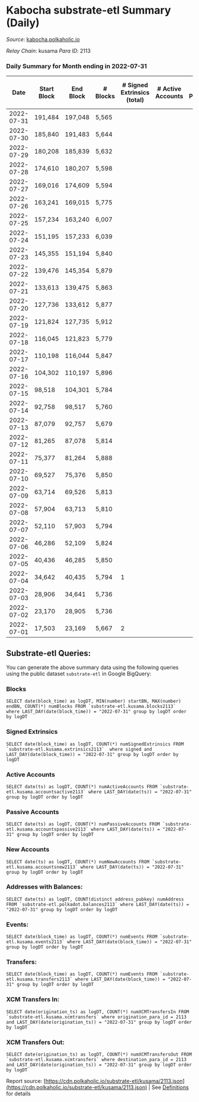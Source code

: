 # Kabocha substrate-etl Summary (Daily)

_Source_: [kabocha.polkaholic.io](https://kabocha.polkaholic.io)

*Relay Chain*: kusama
*Para ID*: 2113



### Daily Summary for Month ending in 2022-07-31


| Date | Start Block | End Block | # Blocks | # Signed Extrinsics (total) | # Active Accounts | # Passive | # New | # Addresses with Balances | # Events | # Transfers | # XCM Transfers In | # XCM Transfers Out | Issues | 
| ---- | ----------- | --------- | -------- | --------------------------- | ----------------- | --------- | ----- | ------------------------- | -------- | ----------- | ------------------ | ------------------- | ------ |
| 2022-07-31 | 191,484 | 197,048 | 5,565 |  |  |  |  | 7 | 11,148 |   |   |   |  |
| 2022-07-30 | 185,840 | 191,483 | 5,644 |  |  |  |  | 7 | 11,307 |   |   |   |  |
| 2022-07-29 | 180,208 | 185,839 | 5,632 |  |  |  |  | 7 | 11,283 |   |   |   |  |
| 2022-07-28 | 174,610 | 180,207 | 5,598 |  |  |  |  | 7 | 11,214 |   |   |   |  |
| 2022-07-27 | 169,016 | 174,609 | 5,594 |  |  |  |  | 7 | 11,207 |   |   |   |  |
| 2022-07-26 | 163,241 | 169,015 | 5,775 |  |  |  |  | 7 | 11,569 |   |   |   |  |
| 2022-07-25 | 157,234 | 163,240 | 6,007 |  |  |  |  | 7 | 12,034 |   |   |   |  |
| 2022-07-24 | 151,195 | 157,233 | 6,039 |  |  |  |  | 7 | 12,099 |   |   |   |  |
| 2022-07-23 | 145,355 | 151,194 | 5,840 |  |  |  |  | 7 | 11,699 |   |   |   |  |
| 2022-07-22 | 139,476 | 145,354 | 5,879 |  |  |  |  | 7 | 11,778 |   |   |   |  |
| 2022-07-21 | 133,613 | 139,475 | 5,863 |  |  |  |  | 7 | 11,745 |   |   |   |  |
| 2022-07-20 | 127,736 | 133,612 | 5,877 |  |  |  |  | 7 | 11,774 |   |   |   |  |
| 2022-07-19 | 121,824 | 127,735 | 5,912 |  |  |  |  | 7 | 11,843 |   |   |   |  |
| 2022-07-18 | 116,045 | 121,823 | 5,779 |  |  |  |  | 7 | 11,578 |   |   |   |  |
| 2022-07-17 | 110,198 | 116,044 | 5,847 |  |  |  |  | 7 | 11,713 |   |   |   |  |
| 2022-07-16 | 104,302 | 110,197 | 5,896 |  |  |  |  | 7 | 11,812 |   |   |   |  |
| 2022-07-15 | 98,518 | 104,301 | 5,784 |  |  |  |  | 7 | 11,587 |   |   |   |  |
| 2022-07-14 | 92,758 | 98,517 | 5,760 |  |  |  |  | 7 | 11,539 |   |   |   |  |
| 2022-07-13 | 87,079 | 92,757 | 5,679 |  |  |  |  | 7 | 11,377 |   |   |   |  |
| 2022-07-12 | 81,265 | 87,078 | 5,814 |  |  |  |  | 7 | 11,648 |   |   |   |  |
| 2022-07-11 | 75,377 | 81,264 | 5,888 |  |  |  |  | 7 | 11,795 |   |   |   |  |
| 2022-07-10 | 69,527 | 75,376 | 5,850 |  |  |  |  | 7 | 11,720 |   |   |   |  |
| 2022-07-09 | 63,714 | 69,526 | 5,813 |  |  |  |  | 7 | 11,645 |   |   |   |  |
| 2022-07-08 | 57,904 | 63,713 | 5,810 |  |  |  |  | 7 | 11,639 |   |   |   |  |
| 2022-07-07 | 52,110 | 57,903 | 5,794 |  |  |  |  | 7 | 11,608 |   |   |   |  |
| 2022-07-06 | 46,286 | 52,109 | 5,824 |  |  |  |  | 7 | 11,667 |   |   |   |  |
| 2022-07-05 | 40,436 | 46,285 | 5,850 |  |  |  |  | 7 | 11,720 |   |   |   |  |
| 2022-07-04 | 34,642 | 40,435 | 5,794 | 1 |  |  |  | 7 | 11,613 |   |   |   |  |
| 2022-07-03 | 28,906 | 34,641 | 5,736 |  |  |  |  | 7 | 11,491 |   |   |   |  |
| 2022-07-02 | 23,170 | 28,905 | 5,736 |  |  |  |  | 7 | 11,491 |   |   |   |  |
| 2022-07-01 | 17,503 | 23,169 | 5,667 | 2 |  |  |  | 7 | 11,362 |   |   |   |  |

## Substrate-etl Queries:
You can generate the above summary data using the following queries using the public dataset `substrate-etl` in Google BigQuery:


### Blocks
```
SELECT date(block_time) as logDT, MIN(number) startBN, MAX(number) endBN, COUNT(*) numBlocks FROM `substrate-etl.kusama.blocks2113`  where LAST_DAY(date(block_time)) = "2022-07-31" group by logDT order by logDT
```


### Signed Extrinsics
```
SELECT date(block_time) as logDT, COUNT(*) numSignedExtrinsics FROM `substrate-etl.kusama.extrinsics2113`  where signed and LAST_DAY(date(block_time)) = "2022-07-31" group by logDT order by logDT
```


### Active Accounts
```
SELECT date(ts) as logDT, COUNT(*) numActiveAccounts FROM `substrate-etl.kusama.accountsactive2113` where LAST_DAY(date(ts)) = "2022-07-31" group by logDT order by logDT
```


### Passive Accounts
```
SELECT date(ts) as logDT, COUNT(*) numPassiveAccounts FROM `substrate-etl.kusama.accountspassive2113` where LAST_DAY(date(ts)) = "2022-07-31" group by logDT order by logDT
```


### New Accounts
```
SELECT date(ts) as logDT, COUNT(*) numNewAccounts FROM `substrate-etl.kusama.accountsnew2113` where LAST_DAY(date(ts)) = "2022-07-31" group by logDT order by logDT
```


### Addresses with Balances:
```
SELECT date(ts) as logDT, COUNT(distinct address_pubkey) numAddress FROM `substrate-etl.polkadot.balances2113` where LAST_DAY(date(ts)) = "2022-07-31" group by logDT order by logDT
```


### Events:
```
SELECT date(block_time) as logDT, COUNT(*) numEvents FROM `substrate-etl.kusama.events2113` where LAST_DAY(date(block_time)) = "2022-07-31" group by logDT order by logDT
```


### Transfers:
```
SELECT date(block_time) as logDT, COUNT(*) numEvents FROM `substrate-etl.kusama.transfers2113` where LAST_DAY(date(block_time)) = "2022-07-31" group by logDT order by logDT
```


### XCM Transfers In:
```
SELECT date(origination_ts) as logDT, COUNT(*) numXCMTransfersIn FROM `substrate-etl.kusama.xcmtransfers` where origination_para_id = 2113 and LAST_DAY(date(origination_ts)) = "2022-07-31" group by logDT order by logDT
```


### XCM Transfers Out:
```
SELECT date(origination_ts) as logDT, COUNT(*) numXCMTransfersOut FROM `substrate-etl.kusama.xcmtransfers` where destination_para_id = 2113 and LAST_DAY(date(origination_ts)) = "2022-07-31" group by logDT order by logDT
```



Report source: [https://cdn.polkaholic.io/substrate-etl/kusama/2113.json](https://cdn.polkaholic.io/substrate-etl/kusama/2113.json) | See [Definitions](/DEFINITIONS.md) for details
